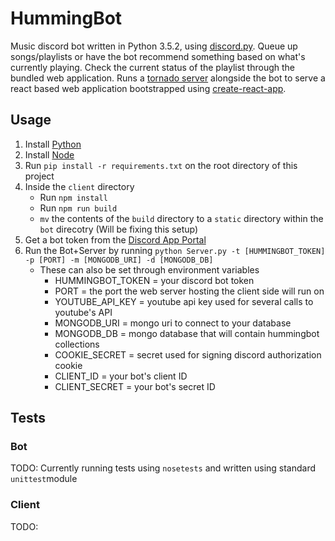 # HummingBot

Music discord bot written in Python 3.5.2, using [discord.py](https://github.com/Rapptz/discord.py). Queue up songs/playlists or have the bot recommend something based on what's currently playing. Check the current status of the playlist through the bundled web application. Runs a [tornado server](http://www.tornadoweb.org/en/stable/) alongside the bot to serve a react based web application bootstrapped using [create-react-app](https://github.com/facebookincubator/create-react-app).

## Usage

1. Install [Python](https://www.python.org/)
2. Install [Node](https://nodejs.org/en/)
3. Run `pip install -r requirements.txt` on the root directory of this project
4. Inside the `client` directory
	- Run `npm install`
	- Run `npm run build`
	- `mv` the contents of the `build` directory to a `static` directory within the `bot` direcotry (Will be fixing this setup)
5. Get a bot token from the [Discord App Portal](https://discordapp.com/developers/applications/me)
6. Run the Bot+Server by running `python Server.py -t [HUMMINGBOT_TOKEN] -p [PORT] -m [MONGODB_URI] -d [MONGODB_DB]`
	- These can also be set through environment variables
		- HUMMINGBOT_TOKEN = your discord bot token
		- PORT = the port the web server hosting the client side will run on
		- YOUTUBE_API_KEY = youtube api key used for several calls to youtube's API
		- MONGODB_URI = mongo uri to connect to your database
		- MONGODB_DB = mongo database that will contain hummingbot collections
		- COOKIE_SECRET = secret used for signing discord authorization cookie
		- CLIENT_ID = your bot's client ID
		- CLIENT_SECRET = your bot's secret ID

## Tests

### Bot
TODO: Currently running tests using `nosetests` and written using standard `unittest`module

### Client
TODO:
